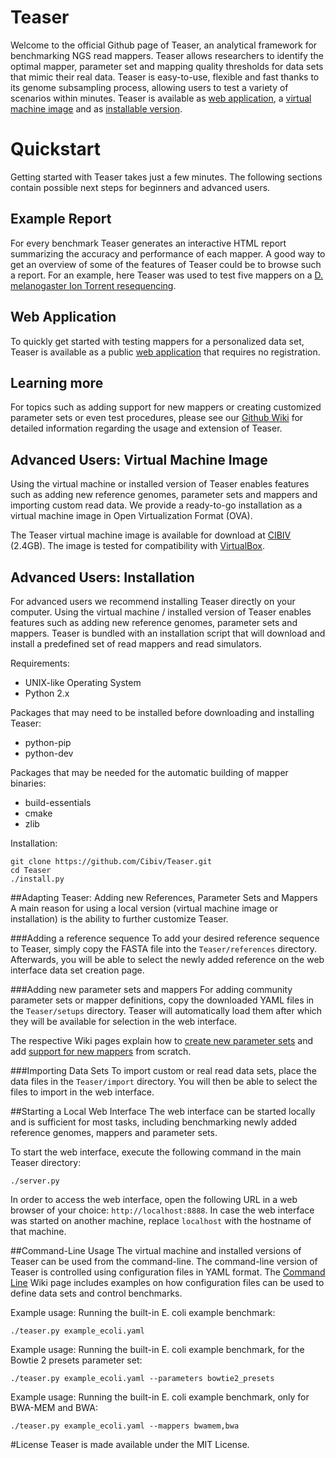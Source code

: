 # Teaser
Welcome to the official Github page of Teaser, an analytical framework for benchmarking NGS read mappers. Teaser allows researchers to identify the optimal mapper, parameter set and mapping quality thresholds for data sets that mimic their real data. Teaser is easy-to-use, flexible and fast thanks to its genome subsampling process, allowing users to test a variety of scenarios within minutes. Teaser is available as [web application](http://teaser.cibiv.univie.ac.at), a [virtual machine image](https://github.com/Cibiv/Teaser#advanced-users-virtual-machine-image) and as [installable version](https://github.com/Cibiv/Teaser#advanced-users-installation).

# Quickstart
Getting started with Teaser takes just a few minutes. The following sections contain possible next steps for beginners and advanced users.

## Example Report
For every benchmark Teaser generates an interactive HTML report summarizing the accuracy and performance of each mapper. A good way to get an overview of some of the features of Teaser could be to browse such a report. For an example, here Teaser was used to test five mappers on a [D. melanogaster Ion Torrent resequencing](http://teaser.cibiv.univie.ac.at/static/dataset_gallery/D3_n.html).

## Web Application
To quickly get started with testing mappers for a personalized data set, Teaser is available as a public [web application](http://teaser.cibiv.univie.ac.at) that requires no registration.

## Learning more
For topics such as adding support for new mappers or creating customized parameter sets or even test procedures, please see our [Github Wiki](https://github.com/Cibiv/Teaser/wiki) for detailed information regarding the usage and extension of Teaser.

## Advanced Users: Virtual Machine Image
Using the virtual machine or installed version of Teaser enables features such as adding new reference genomes, parameter sets and mappers and importing custom read data. We provide a ready-to-go installation as a virtual machine image in Open Virtualization Format (OVA).

The Teaser virtual machine image is available for download at [CIBIV](http://www.cibiv.at/software/teaser/Teaser_current.ova) (2.4GB). The image is tested for compatibility with [VirtualBox](https://www.virtualbox.org/).

## Advanced Users: Installation
For advanced users we recommend installing Teaser directly on your computer. Using the virtual machine / installed version of Teaser enables features such as adding new reference genomes, parameter sets and mappers. Teaser is bundled with an installation script that will download and install a predefined set of read mappers and read simulators.

Requirements:
* UNIX-like Operating System
* Python 2.x

Packages that may need to be installed before downloading and installing Teaser:
* python-pip
* python-dev

Packages that may be needed for the automatic building of mapper binaries:
* build-essentials
* cmake
* zlib

Installation:
```
git clone https://github.com/Cibiv/Teaser.git
cd Teaser
./install.py
```

##Adapting Teaser: Adding new References, Parameter Sets and Mappers
A main reason for using a local version (virtual machine image or installation) is the ability to further customize Teaser.

###Adding a reference sequence
To add your desired reference sequence to Teaser, simply copy the FASTA file into the `Teaser/references` directory. Afterwards, you will be able to select the newly added reference on the web interface data set creation page.

###Adding new parameter sets and mappers
For adding community parameter sets or mapper definitions, copy the downloaded YAML files in the `Teaser/setups` directory. Teaser will automatically load them after which they will be available for selection in the web interface.

The respective Wiki pages explain how to [create new parameter sets](https://github.com/Cibiv/Teaser/wiki/Mapper-Parameters) and add [support for new mappers](https://github.com/Cibiv/Teaser/wiki/Mappers) from scratch.

###Importing Data Sets
To import custom or real read data sets, place the data files in the `Teaser/import` directory. You will then be able to select the files to import in the web interface.

##Starting a Local Web Interface
The web interface can be started locally and is sufficient for most tasks, including benchmarking newly added reference genomes, mappers and parameter sets.

To start the web interface, execute the following command in the main Teaser directory:
```
./server.py
```

In order to access the web interface, open the following URL in a web browser of your choice: `http://localhost:8888`. In case the web interface was started on another machine, replace `localhost` with the hostname of that machine.

##Command-Line Usage
The virtual machine and installed versions of Teaser can be used from the command-line. The command-line version of Teaser is controlled using configuration files in YAML format. The [Command Line](https://github.com/Cibiv/Teaser/wiki/Command-Line) Wiki page includes examples on how configuration files can be used to define data sets and control benchmarks.

Example usage: Running the built-in E. coli example benchmark:
```
./teaser.py example_ecoli.yaml
```

Example usage: Running the built-in E. coli example benchmark, for the Bowtie 2 presets parameter set:
```
./teaser.py example_ecoli.yaml --parameters bowtie2_presets
```

Example usage: Running the built-in E. coli example benchmark, only for BWA-MEM and BWA:
```
./teaser.py example_ecoli.yaml --mappers bwamem,bwa
```

#License
Teaser is made available under the MIT License.
